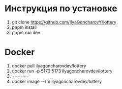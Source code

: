 # Инструкция по установке
1) git clone https://github.com/IlyaGoncharovY/lottery
2) pnpm install
3) pnpm run dev
# Docker
1) docker pull ilyagoncharovdev/lottery
2)  docker run -p 5173:5173 ilyagoncharovdev/lottery
3) ======
4) docker image --rm ilyagoncharovdev/lottery
